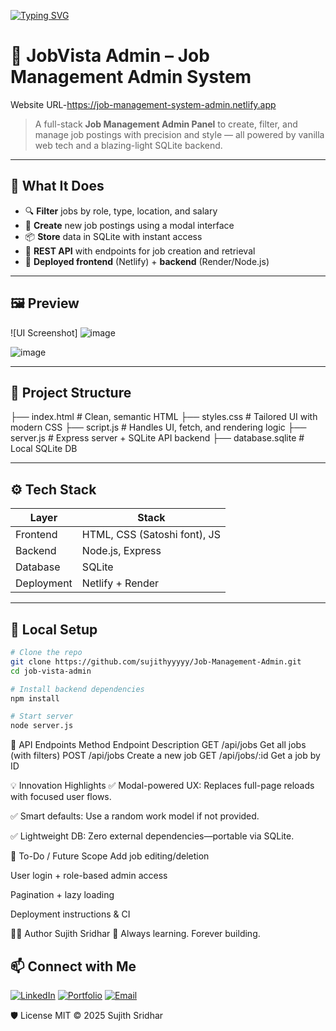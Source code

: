 [![Typing SVG](https://readme-typing-svg.demolab.com?font=Satoshi+variable&pause=1000&width=435&lines=Job-Management-Admin)](https://git.io/typing-svg)
# 🚀 JobVista Admin – Job Management Admin System 
Website URL-https://job-management-system-admin.netlify.app


> A full-stack **Job Management Admin Panel** to create, filter, and manage job postings with precision and style — all powered by vanilla web tech and a blazing-light SQLite backend.

---

## 🧠 What It Does

- 🔍 **Filter** jobs by role, type, location, and salary
- 📝 **Create** new job postings using a modal interface
- 📦 **Store** data in SQLite with instant access
- 🧰 **REST API** with endpoints for job creation and retrieval
- 🎯 **Deployed frontend** (Netlify) + **backend** (Render/Node.js)

---

## 🖼️ Preview

![UI Screenshot]
![image](https://github.com/user-attachments/assets/92734a36-efbf-4347-9184-22abc52fedcb)



![image](https://github.com/user-attachments/assets/b82d2d1b-520b-4630-af1b-8fe14c59e9c8)


---

## 📁 Project Structure


├── index.html # Clean, semantic HTML
├── styles.css # Tailored UI with modern CSS
├── script.js # Handles UI, fetch, and rendering logic
├── server.js # Express server + SQLite API backend
├── database.sqlite # Local SQLite DB


---

## ⚙️ Tech Stack

| Layer       | Stack                        |
|-------------|------------------------------|
| Frontend    | HTML, CSS (Satoshi font), JS |
| Backend     | Node.js, Express             |
| Database    | SQLite                       |
| Deployment  | Netlify + Render             |

---

## 🔧 Local Setup

```bash
# Clone the repo
git clone https://github.com/sujithyyyyy/Job-Management-Admin.git
cd job-vista-admin

# Install backend dependencies
npm install

# Start server
node server.js

```

🎯 API Endpoints
Method	Endpoint	Description
GET	/api/jobs	Get all jobs (with filters)
POST	/api/jobs	Create a new job
GET	/api/jobs/:id	Get a job by ID

💡 Innovation Highlights
✅ Modal-powered UX: Replaces full-page reloads with focused user flows.

✅ Smart defaults: Use a random work model if not provided.

✅ Lightweight DB: Zero external dependencies—portable via SQLite.

📌 To-Do / Future Scope
 Add job editing/deletion

 User login + role-based admin access

 Pagination + lazy loading

 Deployment instructions & CI

🧑‍💻 Author
Sujith Sridhar
🚀 Always learning. Forever building.
## 📫 Connect with Me

[![LinkedIn](https://img.shields.io/badge/LinkedIn-blue?style=flat&logo=linkedin)](https://www.linkedin.com/in/sujith-sridhar-225169271/)
[![Portfolio](https://img.shields.io/badge/Portfolio-visit-%23ff69b4?style=flat&logo=vercel)](https://sujith-s-portfolio.vercel.app)
[![Email](https://img.shields.io/badge/Email-sujith.s2812004@gmail.com-informational?style=flat&logo=gmail)](mailto:sujith.s2812004@gmail.com)


🛡️ License
MIT © 2025 Sujith Sridhar







